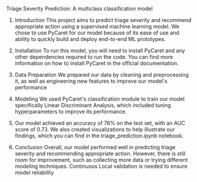 Triage Severity Prediction: A multiclass classification model

1. Introduction
This project aims to predict triage severity and recommend appropriate action using a supervised machine learning model. We chose to use PyCaret for our model because of its ease of use and ability to quickly build and deploy end-to-end ML prototypes.

2. Installation
To run this model, you will need to install PyCaret and any other dependencies required to run the code. You can find more information on how to install PyCaret in the official documentation.

3. Data Preparation
We prepared our data by cleaning and preprocessing it, as well as engineering new features to improve our model's performance

4. Modeling
We used PyCaret's classification module to train our model specifically Linear Discriminant Analysis, which included tuning hyperparameters to improve its performance. 

5. Our model achieved an accuracy of 76% on the test set, with an AUC score of 0.73. We also created visualizations to help illustrate our findings, which you can find in the triage_prediction.ipynb notebook.

6. Conclusion
Overall, our model performed well in predicting triage severity and recommending appropriate action. However, there is still room for improvement, such as collecting more data or trying different modeling techniques. Continuous Local validation is needed to ensure model reliability
